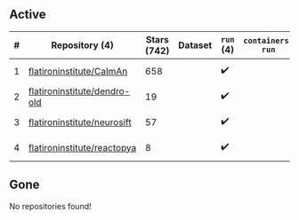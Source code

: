 ## Active
| # | Repository (4) | Stars (742) | Dataset | `run` (4) | `containers-run` | Last Modified |
| --- | --- | --- | --- | --- | --- | --- |
| 1 | [flatironinstitute/CaImAn](https://github.com/flatironinstitute/CaImAn) | 658 |  | :heavy_check_mark: |  | 2025-04-17 21:23:54+00:00 |
| 2 | [flatironinstitute/dendro-old](https://github.com/flatironinstitute/dendro-old) | 19 |  | :heavy_check_mark: |  | 2024-09-06 23:41:55+00:00 |
| 3 | [flatironinstitute/neurosift](https://github.com/flatironinstitute/neurosift) | 57 |  | :heavy_check_mark: |  | 2025-04-24 22:15:40+00:00 |
| 4 | [flatironinstitute/reactopya](https://github.com/flatironinstitute/reactopya) | 8 |  | :heavy_check_mark: |  | 2020-07-07 08:34:24+00:00 |

## Gone
No repositories found!
